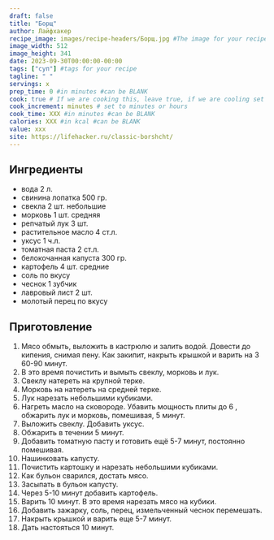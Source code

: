 ```yaml
---
draft: false
title: "Борщ"
author: Лайфхакер 
recipe_image: images/recipe-headers/Борщ.jpg #The image for your recipe
image_width: 512
image_height: 341
date: 2023-09-30T00:00:00-00:00
tags: ["суп"] #tags for your recipe
tagline: " "
servings: x
prep_time: 0 #in minutes #can be BLANK
cook: true # If we are cooking this, leave true, if we are cooling set to false
cook_increment: minutes # set to minutes or hours
cook_time: XXX #in minutes #can be BLANK
calories: XXX #in kcal #can be BLANK
value: xxx
site: https://lifehacker.ru/classic-borshcht/
---
```



## Ингредиенты
- вода 2 л.
- свинина лопатка 500 гр.
- свекла 2 шт. небольшие
- морковь 1 шт. средняя
- репчатый лук 3 шт.
- растительное масло 4 ст.л.
- уксус 1 ч.л.
- томатная паста 2 ст.л.
- белокочанная капуста 300 гр.
- картофель 4 шт. средние
- соль по вкусу
- чеснок 1 зубчик
- лавровый лист 2 шт.
- молотый перец по вкусу
  
## Приготовление

1. Мясо обмыть, выложить в кастрюлю и залить водой. Довести до кипения, снимая пену. Как закипит, накрыть крышкой и варить на 3 60-90 минут.
2. В это время почистить и вымыть свеклу, морковь и лук.
3. Свеклу натереть на крупной терке.
4. Морковь на натереть на средней терке.
5. Лук нарезать небольшими кубиками.
6. Нагреть масло на сковороде. Убавить мощность плиты до 6 , обжарить лук и морковь, помешивая, 5 минут.
7. Выложить свеклу. Добавить уксус.
8. Обжарить в течении 5 минут.
9. Добавить томатную пасту и готовить ещё 5-7 минут, постоянно помешивая.
10. Нашинковать капусту.
11. Почистить картошку и нарезать небольшими кубиками.
12. Как бульон сварился, достать мясо.
13. Засыпать в бульон капусту.
14. Через 5-10 минут добавить картофель.
15. Варить 10 минут. В это время нарезать мясо на кубики.
16. Добавить зажарку, соль, перец, измельченный чеснок перемешать. 
17. Накрыть крышкой и варить еще 5-7 минут.
18. Дать настояться 10 минут.